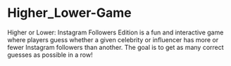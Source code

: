 # Higher_Lower-Game
Higher or Lower: Instagram Followers Edition is a fun and interactive game where players guess whether a given celebrity or influencer has more or fewer Instagram followers than another. The goal is to get as many correct guesses as possible in a row!
